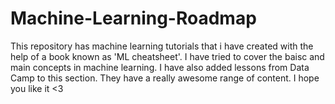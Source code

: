 # Machine-Learning-Roadmap
This repository has machine learning tutorials that i have created with the help of a book known as 'ML cheatsheet'. I have tried to cover the baisc and main concepts in machine learning.
I have also added lessons from Data Camp to this section. They have a really awesome range of content. I hope you like it <3
